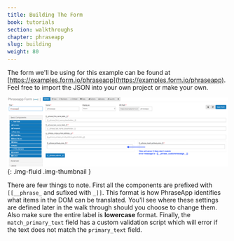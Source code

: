 ```yaml
---
title: Building The Form
book: tutorials
section: walkthroughs
chapter: phraseapp
slug: building
weight: 80
---
```

The form we'll be using for this example can be found at [https://examples.form.io/phraseapp](https://examples.form.io/phraseapp). 
Feel free to import the JSON into your own project or make your own.

![](/assets/img/tutorials/walkthroughs/translations/form-definition.png){: .img-fluid .img-thumbnail }

There are few things to note. First all the components are prefixed with `[[__phrase_` and sufixed with `_]]`. 
This format is how PhraseApp identifies what items in the DOM can be translated. 
You'll see where these settings are defined later in the walk through should you choose to change them. 
Also make sure the entire label is **lowercase** format. Finally, the `match_primary_text` field has a custom validation
script which will error if the text does not match the `primary_text` field. 
